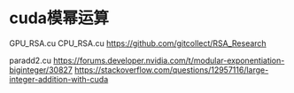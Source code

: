 # cuda模幂运算


GPU_RSA.cu CPU_RSA.cu
https://github.com/gitcollect/RSA_Research

paradd2.cu 
https://forums.developer.nvidia.com/t/modular-exponentiation-biginteger/30827
https://stackoverflow.com/questions/12957116/large-integer-addition-with-cuda
